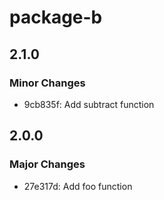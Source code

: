 # package-b

## 2.1.0

### Minor Changes

- 9cb835f: Add subtract function

## 2.0.0

### Major Changes

- 27e317d: Add foo function
